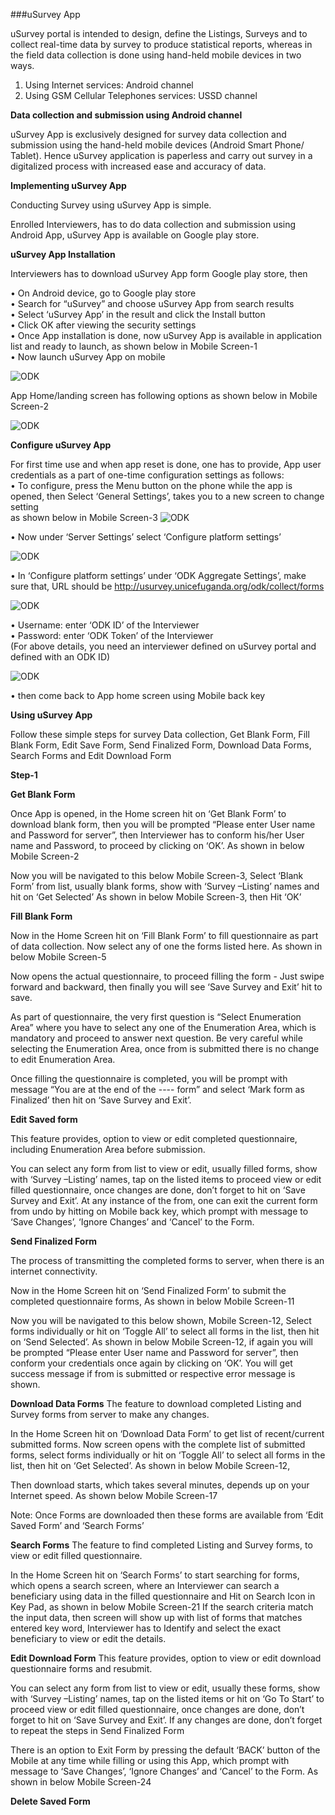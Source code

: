 ###uSurvey App

uSurvey portal is intended to design, define the Listings, Surveys and to collect real-time data by survey to produce statistical reports, whereas in the field data collection is done using hand-held mobile devices in two ways.

1. Using Internet services: Android channel
2. Using GSM Cellular Telephones services: USSD channel

**Data collection and submission using Android channel**

uSurvey App is exclusively designed for survey data collection and submission using the hand-held mobile devices (Android Smart Phone/ Tablet). Hence uSurvey application is paperless and carry out survey in a digitalized process with increased ease and accuracy of data. 

**Implementing uSurvey App**

Conducting Survey using uSurvey App is simple.

Enrolled Interviewers, has to do data collection and submission using Android App, uSurvey App is available on Google play store.

<b>uSurvey App Installation</b>

 Interviewers has to download uSurvey App form Google play store, then 

• On Android device, go to Google play store <br>
• Search for “uSurvey” and choose uSurvey App from search results <br>
• Select ‘uSurvey App’ in the result and click the Install button <br>
• Click OK after viewing the security settings <br>
• Once App installation is done, now uSurvey App is available in application list and ready to launch, as shown below in Mobile Screen-1 <br>
• Now launch uSurvey App on mobile <br>

![ODK](./ODK-1.png)

App Home/landing screen has following options as shown below in Mobile Screen-2

![ODK](./ODK-2.png)

<b>Configure uSurvey App</b>

For first time use and when app reset is done, one has to provide, App user credentials as a part of one-time configuration settings as follows: <br>
• To configure, press the Menu button on the phone while the app is opened, then Select ‘General Settings’, takes you to a new screen to change setting <br>
as shown below in Mobile Screen-3
![ODK](./ODK-3.png)

• Now under ‘Server Settings’ select ‘Configure platform settings’ <br>

![ODK](./ODK-4.png)

• In ‘Configure platform settings’ under ‘ODK Aggregate Settings’, make sure that, URL should be http://usurvey.unicefuganda.org/odk/collect/forms <br>

![ODK](./ODK-5.png)

• Username: enter ‘ODK ID’ of the Interviewer <br>
• Password: enter ‘ODK Token’ of the Interviewer <br> (For above details, you need an interviewer defined on uSurvey portal and defined with an ODK ID) <br>

![ODK](./ODK-6.png)

• then come back to App home screen using Mobile back key <br>

<b>Using uSurvey App</b>

Follow these simple steps for survey Data collection, Get Blank Form, Fill Blank Form, Edit Save Form, Send Finalized Form, Download Data Forms, Search Forms and Edit Download Form

<b>Step-1</b>

<b>Get Blank Form</b>

Once App is opened, in the Home screen hit on ‘Get Blank Form’ to download blank form, then you will be prompted “Please enter User name and Password for server”, then Interviewer has to conform his/her User name and Password, to proceed by clicking on ‘OK’. As shown in below Mobile Screen-2

Now you will be navigated to this below Mobile Screen-3, Select ‘Blank Form’ from list, usually blank forms, show with ‘Survey –Listing’ names and hit on ‘Get Selected’ As shown in below Mobile Screen-3, then Hit ‘OK’

<b>Fill Blank Form</b>

Now in the Home Screen hit on ‘Fill Blank Form’ to fill questionnaire as part of data collection. Now select any of one the forms listed here. As shown in below Mobile Screen-5

Now opens the actual questionnaire, to proceed filling the form - Just swipe forward and backward, then finally you will see ‘Save Survey and Exit’ hit to save.

As part of questionnaire, the very first question is “Select Enumeration Area” where you have to select any one of the Enumeration Area, which is mandatory and proceed to answer next question. 
Be very careful while selecting the Enumeration Area, once from is submitted there is no change to edit Enumeration Area.

Once filling the questionnaire is completed, you will be prompt with message “You are at the end of the ---- form” and select ‘Mark form as Finalized’ then hit on ‘Save Survey and Exit’.

<b>Edit Saved form</b>

This feature provides, option to view or edit completed questionnaire, including Enumeration Area before submission.

You can select any form from list to view or edit, usually filled forms, show with ‘Survey –Listing’ names, tap on the listed items to proceed view or edit filled questionnaire, once changes are done, don’t forget to hit on ‘Save Survey and Exit’. At any instance of the from, one can exit the current form from undo by hitting on Mobile back key, which prompt with message to ‘Save Changes’, ‘Ignore Changes’ and ‘Cancel’ to the Form.

<b>Send Finalized Form</b>

The process of transmitting the completed forms to server, when there is an internet connectivity.

Now in the Home Screen hit on ‘Send Finalized Form’ to submit the completed questionnaire forms, As shown in below Mobile Screen-11

Now you will be navigated to this below shown, Mobile Screen-12, Select forms individually or hit on ‘Toggle All’ to select all forms in the list, then hit on ‘Send Selected’. As shown in below Mobile Screen-12, if again you will be prompted “Please enter User name and Password for server”, then conform your credentials once again by clicking on ‘OK’. You will get success message if from is submitted or respective error message is shown.

<b>Download Data Forms</b>
The feature to download completed Listing and Survey forms from server to make any changes.

In the Home Screen hit on ‘Download Data Form’ to get list of recent/current submitted forms. Now screen opens with the complete list of submitted forms, select forms individually or hit on ‘Toggle All’ to select all forms in the list, then hit on ‘Get Selected’. As shown in below Mobile Screen-12, 

Then download starts, which takes several minutes, depends up on your Internet speed. As shown below Mobile Screen-17

Note: Once Forms are downloaded then these forms are available from ‘Edit Saved Form’ and ‘Search Forms’ 

<b>Search Forms</b>
The feature to find completed Listing and Survey forms, to view or edit filled questionnaire.

In the Home Screen hit on ‘Search Forms’ to start searching for forms, which opens a search screen, where an Interviewer can search a beneficiary using data in the filled questionnaire and Hit on Search Icon in Key Pad, as shown in below Mobile Screen-21
If the search criteria match the input data, then screen will show up with list of forms that matches entered key word, Interviewer has to Identify and select the exact beneficiary to view or edit the details.

<b>Edit Download Form</b>
This feature provides, option to view or edit download questionnaire forms and resubmit.

You can select any form from list to view or edit, usually these forms, show with ‘Survey –Listing’ names, tap on the listed items or hit on ‘Go To Start’ to proceed view or edit filled questionnaire, once changes are done, don’t forget to hit on ‘Save Survey and Exit’. If any changes are done,
 don’t forget to repeat the steps in Send Finalized Form

There is an option to Exit Form by pressing the default ‘BACK’ button of the Mobile at any time while filling or using this App, which prompt with message to ‘Save Changes’, ‘Ignore Changes’ and ‘Cancel’ to the Form. As shown in below Mobile Screen-24

<b>Delete Saved Form</b>